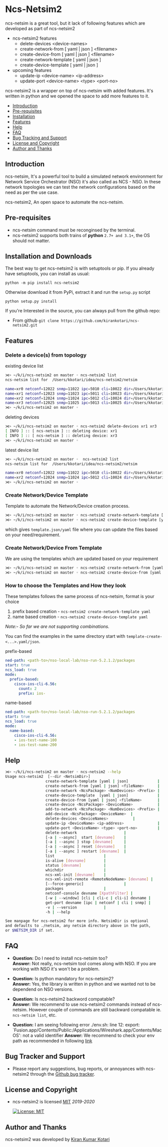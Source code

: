 # Ncs-Netsim2

ncs-netsim is a great tool, but it lack of following features which are developed as part of ncs-netsim2

- ncs-netsim2 features  
  - delete-devices \<device-names>
  - create-network-from [ yaml | json ] \<filename>
  - create-device-from [ yaml | json ] \<filename>
  - create-network-template [ yaml | json ]
  - create-device-template [ yaml | json ]
- upcoming features  
  - update-ip \<device-name> \<ip-address>
  - update-port \<device-name> \<type> \<port-no>

ncs-netsim2 is a wrapper on top of ncs-netsim with added features. It's written in python and we opened the space to add more features to it.

- [Introduction](#introduction)
- [Pre-requisites](#pre-requisites)
- [Installation](#installation)
- [Features](#features)
- [Help](#help)
- [FAQ](#faq)
- [Bug Tracking and Support](#bug-tracking-and-support)
- [License and Copyright](#license-and-copyrights)
- [Author and Thanks](#author-and-thanks)

## Introduction

ncs-netsim, It's a powerful tool to build a simulated network environment for Network Service Orchestrator (NSO) it's also called as NCS - NSO. In these network topologies we can test the network configurations based on the need as per the use case.

ncs-netsim2, An open space to automate the ncs-netsim.

## Pre-requisites

- ncs-netsim command must be reconginsed by the terminal.
- ncs-netsim2 supports both trains of **python** `2.7+ and 3.1+`, the OS should not matter.

## Installation and Downloads

The best way to get ncs-netsim2 is with setuptools or pip. If you already have setuptools, you can install as usual:

`python -m pip install ncs-netsim2`

Otherwise download it from PyPi, extract it and run the `setup.py` script

`python setup.py install`

If you're Interested in the source, you can always pull from the github repo:

- From github `git clone https://github.com/kirankotari/ncs-netsim2.git`

## Features

### Delete a device(s) from topology

existing device list

```bash
⋊> ~/k/i/ncs-netsim2 on master ◦ ncs-netsim2 list
ncs-netsim list for  /Users/kkotari/idea/ncs-netsim2/netsim

name=xr0 netconf=12022 snmp=11022 ipc=5010 cli=10022 dir=/Users/kkotari/idea/ncs-netsim2/netsim/xr/xr0
name=xr1 netconf=12023 snmp=11023 ipc=5011 cli=10023 dir=/Users/kkotari/idea/ncs-netsim2/netsim/xr/xr1
name=xr2 netconf=12024 snmp=11024 ipc=5012 cli=10024 dir=/Users/kkotari/idea/ncs-netsim2/netsim/xr/xr2
name=xr3 netconf=12025 snmp=11025 ipc=5013 cli=10025 dir=/Users/kkotari/idea/ncs-netsim2/netsim/xr/xr3
⋊> ~/k/i/ncs-netsim2 on master ◦
```

deleting devices

```bash
⋊> ~/k/i/ncs-netsim2 on master ◦ ncs-netsim2 delete-devices xr1 xr3
[ INFO ] :: [ ncs-netsim ] :: deleting device: xr1
[ INFO ] :: [ ncs-netsim ] :: deleting device: xr3
⋊> ~/k/i/ncs-netsim2 on master ◦
```

latest device list

```bash
⋊> ~/k/i/ncs-netsim2 on master ◦  ncs-netsim2 list
ncs-netsim list for  /Users/kkotari/idea/ncs-netsim2/netsim

name=xr0 netconf=12022 snmp=11022 ipc=5010 cli=10022 dir=/Users/kkotari/idea/ncs-netsim2/netsim/xr/xr0
name=xr2 netconf=12024 snmp=11024 ipc=5012 cli=10024 dir=/Users/kkotari/idea/ncs-netsim2/netsim/xr/xr2
⋊> ~/k/i/ncs-netsim2 on master ◦
```

### Create Network/Device Template

Template to automate the Network/Device creation process.

```bash
⋊> ~/k/i/ncs-netsim2 on master ◦ ncs-netsim2 create-network-template [yaml | json]
⋊> ~/k/i/ncs-netsim2 on master ◦ ncs-netsim2 create-device-template [yaml | json]
```

which gives `template.json/yaml` file where you can update the files based on your need/requirement.

### Create Network/Device From Template

We are using the templates which are updated based on your requirement

```bash
⋊> ~/k/i/ncs-netsim2 on master ◦ ncs-netsim2 create-network-from [yaml | json] <filename>
⋊> ~/k/i/ncs-netsim2 on master ◦ ncs-netsim2 create-device-from [yaml | json] <filename>
```

### How to choose the Templates and How they look

These templates follows the same process of ncs-netsim, format is your choice

1. prefix based creation - `ncs-netsim2 create-network-template yaml`
2. name based creation - `ncs-netsim2 create-device-template yaml`

_Note:- So far we are not supporting combinations._

You can find the examples in the same directory start with `template-create-<...>.yaml/json`.

prefix-based

```yaml
ned-path: <path-to>/nso-local-lab/nso-run-5.2.1.2/packages
start: true
ncs_load: true
mode:
  prefix-based:
    cisco-ios-cli-6.56:
      count: 2
      prefix: ios-
```

name-based

```yaml
ned-path: <path-to>/nso-local-lab/nso-run-5.2.1.2/packages
start: true
ncs_load: true
mode:
  name-based:
    cisco-ios-cli-6.56:
    - ios-test-name-100
    - ios-test-name-200
```

## Help

```bash
⋊> ~/k/i/ncs-netsim2 on master ◦ ncs-netsim2 --help
Usage ncs-netsim2  [--dir <NetsimDir>]
                  create-network-template [yaml | json]             |
                  create-network-from [yaml | json] <fileName>      |
                  create-network <NcsPackage> <NumDevices> <Prefix> |
                  create-device-template  [yaml | json]             |
                  create-device-from [yaml | json] <fileName>       |
                  create-device <NcsPackage> <DeviceName>           |
                  add-to-network <NcsPackage> <NumDevices> <Prefix> |
                  add-device <NcsPackage> <DeviceName>  |
                  delete-devices <DeviceNames>           |
                  update-ip <DeviceName> <ip-address>               |
                  update-port <DeviceName> <type> <port-no>         |
                  delete-network                     |
                  [-a | --async]  start [devname]    |
                  [-a | --async ] stop [devname]     |
                  [-a | --async ] reset [devname]    |
                  [-a | --async ] restart [devname]  |
                  list                      |
                  is-alive [devname]        |
                  status [devname]          |
                  whichdir                  |
                  ncs-xml-init [devname]    |
                  ncs-xml-init-remote <RemoteNodeName> [devname] |
                  [--force-generic]                  |
                  packages                  |
                  netconf-console devname [XpathFilter] |
                  [-w | --window] [cli | cli-c | cli-i] devname |
                  get-port devname [ipc | netconf | cli | snmp] |
                  -v | --version            |
                  -h | --help

See manpage for ncs-netsim2 for more info. NetsimDir is optional
and defaults to ./netsim, any netsim directory above in the path,
or $NETSIM_DIR if set.
```

## FAQ

- **Question:** Do I need to install ncs-netsim too?  
 **Answer:** Not really, ncs-netsim tool comes along with NSO. If you are working with NSO it's won't be a problem.  

- **Question:** Is python mandatory for ncs-netsim2?  
 **Answer:** Yes, the library is written in python and we wanted not to be dependend on NSO versions.  

- **Question:** Is ncs-netsim2 backword compatable?  
 **Answer:** We recommend to use ncs-netsim2 commands instead of ncs-netsim. However couple of commands are still backward compatable ie. `ncs-netsim list`, etc.  

- **Question:** I am seeing following error ./env.sh: line 12: export: `Fusion.app/Contents/Public:/Applications/Wireshark.app/Contents/MacOS': not a valid identifier
 **Answer:** We recommend to check your env path as recommended in following [link](https://apple.stackexchange.com/questions/313520/how-can-one-use-etc-paths-d-to-add-a-path-with-spaces-in-it-to-path)

## Bug Tracker and Support

- Please report any suggestions, bug reports, or annoyances with ncs-netsim2 through the [Github bug tracker](https://github.com/kirankotari/ncs-netsim2/issues).

## License and Copyright

- ncs-netsim2 is licensed [MIT](http://opensource.org/licenses/mit-license.php) *2019-2020*

   [![License: MIT](https://img.shields.io/badge/License-MIT-yellow.svg)](https://opensource.org/licenses/MIT)

## Author and Thanks

ncs-netsim2 was developed by [Kiran Kumar Kotari](https://github.com/kirankotari)
